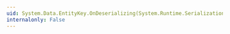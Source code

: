 ```yaml
---
uid: System.Data.EntityKey.OnDeserializing(System.Runtime.Serialization.StreamingContext)
internalonly: False
---
```

